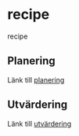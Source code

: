 # recipe
recipe

## Planering

Länk till [planering](https://docs.google.com/document/d/1KCpv9HzEpVak2BNxHUrc-Gkk7udnho1hxGWW364RYcA/edit?usp=sharing)

## Utvärdering

Länk till [utvärdering](https://docs.google.com/document/d/1a4ieJXMGPnUg0FMlmY7htIjZnA1dZnwdiZGZS45N-Cw/edit?usp=sharing)
